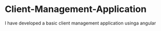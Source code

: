 # Client-Management-Application
I have developed a basic client management application usinga angular
